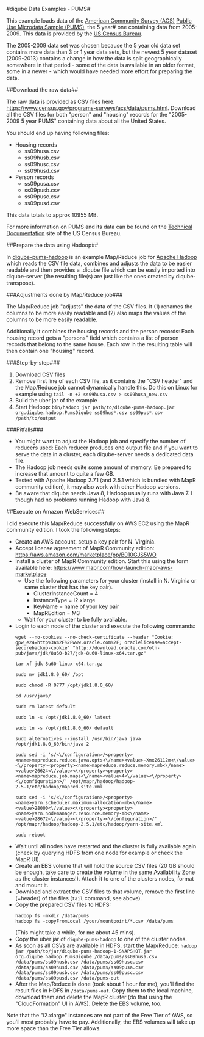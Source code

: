 #diqube Data Examples - PUMS#

This example loads data of the [American Community Survey (ACS)][1] [Public Use Microdata Sample (PUMS)][2], the 5 year#
one containing data from 2005-2009. This data is provided by the [US Census Bureau][4].

The 2005-2009 data set was chosen because the 5 year old data set contains more data than 3 or 1 year data sets, but
the newest 5 year dataset (2009-2013) contains a change in how the data is split geographically somewhere in that period -
some of the data is available in an older format, some in a newer - which would have needed more effort for preparing
the data.   

##Download the raw data##

The raw data is provided as CSV files here: https://www.census.gov/programs-surveys/acs/data/pums.html. Download all the
CSV files for both "person" and "housing" records for the "2005-2009 5 year PUMS" containing data about all the United
States.

You should end up having following files:

* Housing records
  * ss09husa.csv
  * ss09husb.csv
  * ss09husc.csv
  * ss09husd.csv
* Person records
  * ss09pusa.csv
  * ss09pusb.csv
  * ss09pusc.csv
  * ss09pusd.csv
  
This data totals to approx 10955 MB.

For more information on PUMS and its data can be found on the [Technical Documentation][3] site of the US Census Bureau.

##Prepare the data using Hadoop##

In [diqube-pums-hadoop](diqube-pums-hadoop/) is an example Map/Reduce job for [Apache Hadoop][5] which reads the CSV 
file data, combines and adjusts the data to be easier readable and then provides a .diqube file which can be easily
imported into diqube-server (the resulting file(s) are just like the ones created by diqube-transpose).

###Adjustments done by Map/Reduce job###

The Map/Reduce job "adjusts" the data of the CSV files. It (1) renames the columns to be more easily readable and (2)
also maps the values of the columns to be more easily readable.

Additionally it combines the housing records and the person records: Each housing record gets a "persons" field which
contains a list of person records that belong to the same house. Each row in the resulting table will then contain one
"housing" record.

###Step-by-step###

1. Download CSV files
2. Remove first line of each CSV file, as it contains the "CSV header" and the Map/Reduce job cannot dynamically handle
   this. Do this on Linux for example using `tail -n +2 ss09husa.csv > ss09husa_new.csv`
3. Build the uber jar of the example
4. Start Hadoop: `bin/hadoop jar path/to/diqube-pums-hadoop.jar org.diqube.hadoop.PumsDiqube ss09hus*.csv ss09pus*.csv /path/to/output`

###Pitfalls###

* You might want to adjust the Hadoop job and specify the number of reducers used: Each reducer produces one output file
  and if you want to serve the data in a cluster, each diqube-server needs a dedicated data file.
* The Hadoop job needs quite some amount of memory. Be prepared to increase that amount to quite a few GB.
* Tested with Apache Hadoop 2.7.1 (and 2.5.1 which is bundled with MapR community edition), it may also work with other Hadoop versions.
* Be aware that diqube needs Java 8, Hadoop usually runs with Java 7. I though had no problems running Hadoop with Java 8.

##Execute on Amazon WebServices##

I did execute this Map/Reduce successfully on AWS EC2 using the MapR community edition. I took the following steps:

* Create an AWS account, setup a key pair for N. Virginia.
* Accept license agreement of MapR Community edition: https://aws.amazon.com/marketplace/pp/B010GJS5WO
* Install a cluster of MapR Community edition. Start this using the form available here: https://www.mapr.com/how-launch-mapr-aws-marketplace
  * Use the following parameters for your cluster (install in N. Virginia or same cluster that has the key pair).
    * ClusterInstanceCount = 4
    * InstanceType = i2.xlarge
    * KeyName = name of your key pair
    * MapREdition = M3
  * Wait for your cluster to be fully available.
* Login to each node of the cluster and execute the following commands:
    ```
    wget --no-cookies --no-check-certificate --header "Cookie: gpw_e24=http%3A%2F%2Fwww.oracle.com%2F; oraclelicense=accept-securebackup-cookie" "http://download.oracle.com/otn-pub/java/jdk/8u60-b27/jdk-8u60-linux-x64.tar.gz"
    
    tar xf jdk-8u60-linux-x64.tar.gz
    
    sudo mv jdk1.8.0_60/ /opt
    
    sudo chmod -R 0777 /opt/jdk1.8.0_60/
    
    cd /usr/java/
    
    sudo rm latest default
    
    sudo ln -s /opt/jdk1.8.0_60/ latest
    
    sudo ln -s /opt/jdk1.8.0_60/ default
    
    sudo alternatives --install /usr/bin/java java /opt/jdk1.8.0_60/bin/java 2
    
    sudo sed -i 's/<\/configuration>/<property><name>mapreduce.reduce.java.opts<\/name><value>-Xmx26112m<\/value><\/property><property><name>mapreduce.reduce.memory.mb<\/name><value>26624<\/value><\/property><property><name>mapreduce.job.maps<\/name><value>4<\/value><\/property><\/configuration>/' /opt/mapr/hadoop/hadoop-2.5.1/etc/hadoop/mapred-site.xml
    
    sudo sed -i 's/<\/configuration>/<property><name>yarn.scheduler.maximum-allocation-mb<\/name><value>28000<\/value><\/property><property><name>yarn.nodemanager.resource.memory-mb<\/name><value>28672<\/value><\/property><\/configuration>/' /opt/mapr/hadoop/hadoop-2.5.1/etc/hadoop/yarn-site.xml
    
    sudo reboot
    ```
* Wait until all nodes have restarted and the cluster is fully available again (check by querying HDFS from one node for example or check the MapR UI).
* Create an EBS volume that will hold the source CSV files (20 GB should be enough, take care to create the volume in the same Availability Zone as the cluster instances!). Attach it to one of the clusters nodes, format and mount it.
* Download and extract the CSV files to that volume, remove the first line (=header) of the files (`tail` command, see above).
* Copy the prepared CSV files to HDFS: 
  ```
  hadoop fs -mkdir /data/pums
  hadoop fs -copyFromLocal /your/mountpoint/*.csv /data/pums
  ```
  (This might take a while, for me about 45 mins).
* Copy the uber jar of `diqube-pums-hadoop` to one of the cluster nodes.
* As soon as all CSVs are available in HDFS, start the Map/Reduce: `hadoop jar /path/to/jar/diqube-pums-hadoop-1-SNAPSHOT.jar org.diqube.hadoop.PumsDiqube /data/pums/ss09husa.csv /data/pums/ss09husb.csv /data/pums/ss09husc.csv  /data/pums/ss09husd.csv /data/pums/ss09pusa.csv /data/pums/ss09pusb.csv /data/pums/ss09pusc.csv /data/pums/ss09pusd.csv /data/pums-out`
* After the Map/Reduce is done (took about 1 hour for me), you'll find the result files in HDFS in `/data/pums-out`. Copy them to the local machine, download them and delete the MapR cluster (do that using the "CloudFormation" UI in AWS). Delete the EBS volume, too.

Note that the "i2.xlarge" instances are not part of the Free Tier of AWS, so you'll most probably have to pay. Additionally, the EBS volumes will take up more space than the Free Tier allows.

[1]:https://www.census.gov/programs-surveys/acs/about.html
[2]:https://www.census.gov/programs-surveys/acs/technical-documentation/pums.html
[3]:https://www.census.gov/programs-surveys/acs/technical-documentation/pums/documentation.2009.html
[4]:https://www.census.gov
[5]:http://hadoop.apache.org